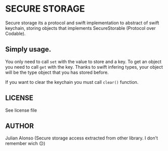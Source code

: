 # SECURE STORAGE

Secure storage its a protocol and swift implementation to abstract of swift keychain, storing objects that implements SecureStorable (Protocol over Codable).


## Simply usage.
You only need to call `set` with the value to store and a key.
To get an object you need to call `get` with the key. Thanks to swift infering types, your object will be the type object that you has stored before.

If you want to clear the keychain you must call `clear()` function.

## LICENSE
See license file

## AUTHOR
Julian Alonso (Secure storage access extracted from other library. I don't remember wich 😔)

